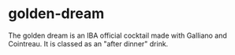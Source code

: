 # golden-dream
The golden dream is an IBA official cocktail made with Galliano and Cointreau. It is classed as an "after dinner" drink.
